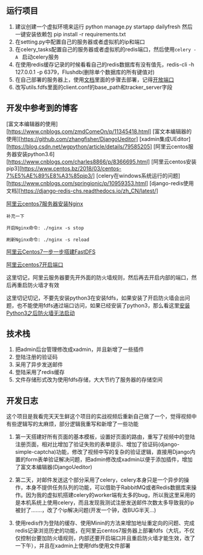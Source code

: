 ## 运行项目
1. 建议创建一个虚拟环境来运行
   python manage.py startapp dailyfresh
   然后一键安装依赖包
   pip install -r requirements.txt
2. 在setting.py中配置自己的服务器或者虚拟机的ip和端口
3. 在celery_tasks配置自己的服务器或者虚拟机的redis端口，然后使用`celery -A ` 启动celery服务
4. 在使用redis缓存记录的时候看看自己的redis数据库有没有值先，redis-cli -h 127.0.0.1 -p 6379，Flushdb(删除单个数据库的所有键值对)
5. 在自己部署的服务器上，使用[文档](https://blog.csdn.net/busishenren/article/details/83584885)里面的步骤去部署，记得[开放端口](https://www.cnblogs.com/heqiuyong/p/10460150.html)
6. 改写utils.fdfs里面的client.conf的base_path和tracker_server字段

## 开发中参考到的博客
[富文本编辑器的使用][https://www.cnblogs.com/zmdComeOn/p/11345418.html]
[富文本编辑器的使用][https://github.com/zhangfisher/DjangoUeditor]
[xadmin集成UEditor][https://blog.csdn.net/wgpython/article/details/79585205]
[阿里云centos服务器安装python3.6][https://www.cnblogs.com/charles8866/p/8366695.html]
[阿里云centos安装pip3][https://www.centos.bz/2018/03/centos-7%E5%AE%89%E8%A3%85pip3/]
[celery在windows系统运行的问题][https://www.cnblogs.com/springionic/p/10959353.html]
[django-redis使用文档][https://django-redis-chs.readthedocs.io/zh_CN/latest/]

[阿里云centos7服务器安装Nginx](https://blog.csdn.net/qq_32953079/article/details/81975160)

```
补充一下

开启Nginx命令: ./nginx -s stop

刷新Nginx命令: ./nginx -s reload
```

[阿里云Centos7一步一步搭建FastDFS](https://blog.csdn.net/busishenren/article/details/83584885)

[阿里云centos7开启端口](https://www.cnblogs.com/heqiuyong/p/10460150.html)

这里切记，阿里云服务器要先开外面的防火墙规则，然后再去开启内部的端口，然后再重启防火墙才有效

这里切记切记，不要先安装python3在安装fdfs，如果安装了开启防火墙会出问题，也不能使用fdfs通过端口访问，如果已经安装了python3，那么看这里[安装Python3之后防火墙无法启动](https://blog.csdn.net/cenylon/article/details/79954524)






## 技术栈

1. 把admin后台管理修改成xadmin，并且新增了一些插件
2. 登陆注册的验证码
3. 采用了异步发送邮件
4. 登陆采用了redis缓存
5. 文件存储形式改为使用fdfs存储，大大节约了服务器的存储空间

##  开发日志
这个项目是我看完天天生鲜这个项目的实战视频后重新自己做了一个，觉得视频中有些逻辑写的太麻烦，部分逻辑我重写和新增了一些功能

1. 第一天搭建好所有页面的基本模板，设置好页面的路由，重写了视频中的登陆注册页面，相对比增加了验证失败的表单提示、增加了验证码(django-simple-captcha)功能，修改了视频中写的复杂的验证逻辑，直接用Django内置的form表单验证解决问题，把admin修改成xadmin以便于添加插件，增加了富文本编辑器(DjangoUeditor)

2. 第二天，对邮件发送这个部分采用了celery，celery本身只是一个异步的操作，本身不提供任务队列的功能，可以借助于RabbitMQ或者Redis数据库来操作。因为我的虚拟机搭建celery的worker端有太多的bug，所以我这里采用的是本机系统上使用celery，而且发现我测试注册发送邮件次数太多导致我的ip被封了.......，改了个ip解决问题(开发一个钟，改BUG半天...)

3. 使用redis作为登陆的缓存、使用Minin的方法来增加地址重定向的问题、完成redis记录浏览历史的功能，在阿里云centos7服务器上部署fdfs（大坑，不仅仅控制台要加防火墙规则，内部还要开启端口并且重启防火墙才能生效，改了一下午），并且在xadmin上使用fdfs使用文件部署

   



